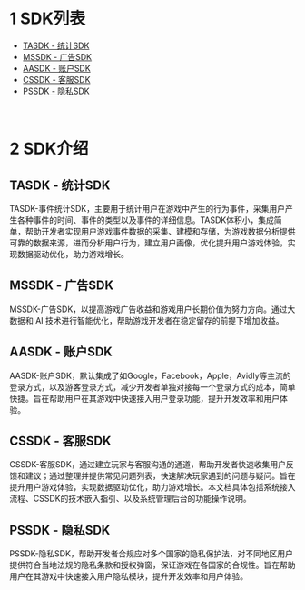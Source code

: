 
# 1 SDK列表

* [TASDK - 统计SDK](/tasdk/) 
* [MSSDK - 广告SDK](/mssdk/) 
* [AASDK - 账户SDK](/aasdk/) 
* [CSSDK - 客服SDK](/cssdk/) 
* [PSSDK - 隐私SDK](/pssdk/) 


</br>

# 2 SDK介绍

## TASDK - 统计SDK

TASDK-事件统计SDK，主要用于统计用户在游戏中产生的行为事件，采集用户产生各种事件的时间、事件的类型以及事件的详细信息。TASDK体积小，集成简单，帮助开发者实现用户游戏事件数据的采集、建模和存储，为游戏数据分析提供可靠的数据来源，进而分析用户行为，建立用户画像，优化提升用户游戏体验，实现数据驱动优化，助力游戏增长。

## MSSDK - 广告SDK

MSSDK-广告SDK，以提高游戏广告收益和游戏用户长期价值为努力方向。通过大数据和 AI 技术进行智能优化，帮助游戏开发者在稳定留存的前提下增加收益。

## AASDK - 账户SDK

AASDK-账户SDK，默认集成了如Google，Facebook，Apple，Avidly等主流的登录方式，以及游客登录方式，减少开发者单独对接每一个登录方式的成本，简单快捷。旨在帮助用户在其游戏中快速接入用户登录功能，提升开发效率和用户体验。

## CSSDK - 客服SDK

CSSDK-客服SDK，通过建立玩家与客服沟通的通道，帮助开发者快速收集用户反馈和建议；通过整理并提供常见问题列表，快速解决玩家遇到的问题与疑问。旨在提升用户游戏体验，实现数据驱动优化，助力游戏增长。本文档具体包括系统接入流程、CSSDK的技术嵌入指引、以及系统管理后台的功能操作说明。

## PSSDK - 隐私SDK

PSSDK-隐私SDK，帮助开发者合规应对多个国家的隐私保护法，对不同地区用户提供符合当地法规的隐私条款和授权弹窗，保证游戏在各国家的合规性。旨在帮助用户在其游戏中快速接入用户隐私模块，提升开发效率和用户体验。
